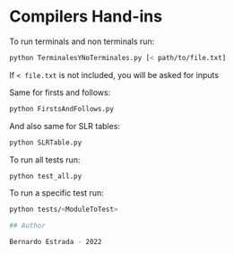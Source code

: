# Compilers Hand-ins

To run terminals and non terminals run:

```bash
python TerminalesYNoTerminales.py [< path/to/file.txt]
```

If `< file.txt` is not included, you will be asked for inputs

Same for firsts and follows:

```bash
python FirstsAndFollows.py
```

And also same for SLR tables:

```bash
python SLRTable.py
```

To run all tests run:

```bash
python test_all.py
```

To run a specific test run:

```bash
python tests/<ModuleToTest>

## Author

Bernardo Estrada - 2022
